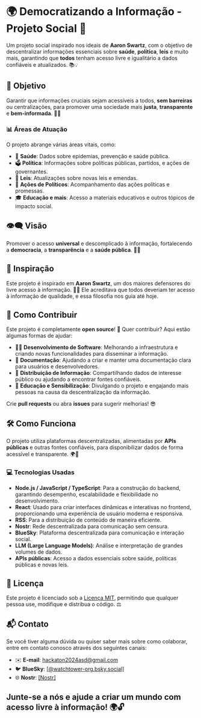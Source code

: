 # 🌍 **Democratizando a Informação - Projeto Social** 🚀

Um projeto social inspirado nos ideais de **Aaron Swartz**, com o objetivo de descentralizar informações essenciais sobre **saúde**, **política**, **leis** e muito mais, garantindo que **todos** tenham acesso livre e igualitário a dados confiáveis e atualizados. 📚💡

## 🎯 **Objetivo**

Garantir que informações cruciais sejam acessíveis a todos, **sem barreiras** ou centralizações, para promover uma sociedade mais **justa**, **transparente** e **bem-informada**. 🌱🤝

### 📊 **Áreas de Atuação**

O projeto abrange várias áreas vitais, como:

- 🏥 **Saúde**: Dados sobre epidemias, prevenção e saúde pública.
- 🗳️ **Política**: Informações sobre políticas públicas, partidos, e ações de governantes.
- 📜 **Leis**: Atualizações sobre novas leis e emendas.
- 💼 **Ações de Políticos**: Acompanhamento das ações políticas e promessas.
- 🎓 **Educação e mais**: Acesso a materiais educativos e outros tópicos de impacto social.

## 👁️‍🗨️ **Visão**

Promover o acesso **universal** e descomplicado à informação, fortalecendo a **democracia**, a **transparência** e a **saúde pública**. 💪🌐

## 🧠 **Inspiração**

Este projeto é inspirado em **Aaron Swartz**, um dos maiores defensores do livre acesso à informação. 📖✨ Ele acreditava que todos deveriam ter acesso à informação de qualidade, e essa filosofia nos guia até hoje.

## 🤝 **Como Contribuir**

Este projeto é completamente **open source**! 🚀 Quer contribuir? Aqui estão algumas formas de ajudar:

- 👨‍💻 **Desenvolvimento de Software**: Melhorando a infraestrutura e criando novas funcionalidades para disseminar a informação.
- 📝 **Documentação**: Ajudando a criar e manter uma documentação clara para usuários e desenvolvedores.
- 🔗 **Distribuição de Informação**: Compartilhando dados de interesse público ou ajudando a encontrar fontes confiáveis.
- 📢 **Educação e Sensibilização**: Divulgando o projeto e engajando mais pessoas na causa da descentralização da informação.

Crie **pull requests** ou abra **issues** para sugerir melhorias! 😎

## 🛠️ **Como Funciona**

O projeto utiliza plataformas descentralizadas, alimentadas por **APIs públicas** e outras fontes confiáveis, para disponibilizar dados de forma acessível e transparente. 🌍🔗

### 💻 **Tecnologias Usadas**

- **Node.js / JavaScript / TypeScript**: Para a construção do backend, garantindo desempenho, escalabilidade e flexibilidade no desenvolvimento.
- **React**: Usado para criar interfaces dinâmicas e interativas no frontend, proporcionando uma experiência de usuário moderna e responsiva.
- **RSS**: Para a distribuição de conteúdo de maneira eficiente.
- **Nostr**: Rede descentralizada para comunicação sem censura.
- **BlueSky**: Plataforma descentralizada para comunicação e interação social.
- **LLM (Large Language Models)**: Análise e interpretação de grandes volumes de dados.
- **APIs públicas**: Acesso a dados essenciais sobre saúde, políticas públicas e novas leis.

## 📜 **Licença**

Este projeto é licenciado sob a [Licença MIT](LICENSE), permitindo que qualquer pessoa use, modifique e distribua o código. ⚖️

## 📬 **Contato**

Se você tiver alguma dúvida ou quiser saber mais sobre como colaborar, entre em contato conosco através dos seguintes canais:

- ✉️ **E-mail**: hackaton2024asd@gmail.com
- 🐦 **BlueSky**: [[@watchtower-org.bsky.social]](https://bsky.app/profile/watchtower-org.bsky.social)
- 🌐 **Nostr**: [[Nostr]](https://iris.to/npub12nj6nlsvgd0awt6qf87hn7mzp9s6830ku4mmmuus5pc2lss6fl6scaswgx)

Junte-se a nós e ajude a criar um mundo com acesso livre à informação! 🌍🔓
---

